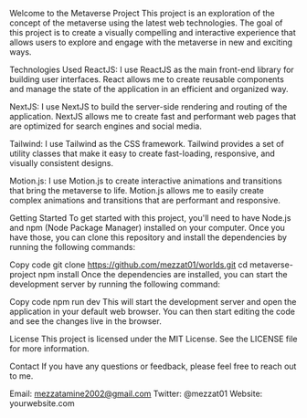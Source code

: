 Welcome to the Metaverse Project
This project is an exploration of the concept of the metaverse using the latest web technologies. The goal of this project is to create a visually compelling and interactive experience that allows users to explore and engage with the metaverse in new and exciting ways.

Technologies Used
ReactJS: I use ReactJS as the main front-end library for building user interfaces. React allows me to create reusable components and manage the state of the application in an efficient and organized way.

NextJS: I use NextJS to build the server-side rendering and routing of the application. NextJS allows me to create fast and performant web pages that are optimized for search engines and social media.

Tailwind: I use Tailwind as the CSS framework. Tailwind provides a set of utility classes that make it easy to create fast-loading, responsive, and visually consistent designs.

Motion.js: I use Motion.js to create interactive animations and transitions that bring the metaverse to life. Motion.js allows me to easily create complex animations and transitions that are performant and responsive.

Getting Started
To get started with this project, you'll need to have Node.js and npm (Node Package Manager) installed on your computer. Once you have those, you can clone this repository and install the dependencies by running the following commands:

Copy code
git clone https://github.com/mezzat01/worlds.git
cd metaverse-project
npm install
Once the dependencies are installed, you can start the development server by running the following command:

Copy code
npm run dev
This will start the development server and open the application in your default web browser. You can then start editing the code and see the changes live in the browser.

License
This project is licensed under the MIT License. See the LICENSE file for more information.

Contact
If you have any questions or feedback, please feel free to reach out to me.

Email: mezzatamine2002@gmail.com
Twitter: @mezzat01
Website: yourwebsite.com
